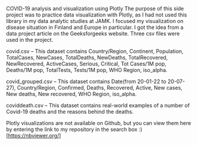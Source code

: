 COVID-19 analysis and visualization using Plotly
The purpose of this side project was to practice data visualization with Plotly, as I had not used this library in my data analytic studies at JAMK. I focused my visualization on disease situation in Finland and Europe in particular. I got the idea from a data project article on the Geeksforgeeks website. Three csv files were used in the project.

covid.csv – This dataset contains Country/Region, Continent, Population, TotalCases, NewCases, TotalDeaths, NewDeaths, TotalRecovered, NewRecovered, ActiveCases, Serious, Critical, Tot Cases/1M pop, Deaths/1M pop, TotalTests, Tests/1M pop, WHO Region, iso_alpha.

covid_grouped.csv – This dataset contains Date(from 20-01-22 to 20-07-27), Country/Region, Confirmed, Deaths, Recovered, Active, New cases, New deaths, New recovered, WHO Region, iso_alpha.

coviddeath.csv – This dataset contains real-world examples of a number of Covid-19 deaths and the reasons behind the deaths.

Plotly visualizations are not available on Github, but you can view them here by entering the link to my repository in the search box :)
[https://nbviewer.org/]
